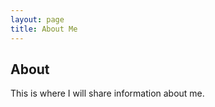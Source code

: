 ```yaml
---
layout: page
title: About Me
---
```

## About
This is where I will share information about me.
<!--stackedit_data:
eyJoaXN0b3J5IjpbLTU4NTE5NTY5NV19
-->